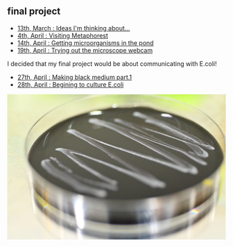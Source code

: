 ## final project

- [13th, March : Ideas I'm thinking about...](0313/index.md)
- [4th, April : Visiting Metaphorest](../docs/week6/1/d/index.md)
- [14th, April : Getting microorganisms in the pond](0414/index.md)
- [19th, April : Trying out the microscope webcam](0419/index.md)

I decided that my final project would be about communicating with E.coli!

- [27th, April : Making black medium part.1](0427/index.md)
- [28th, April : Begining to culture E.coli](0428/index.md)


<img alt="img" src="images/IMG_4673.jpeg">